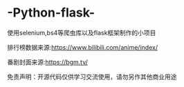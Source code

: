 # -Python-flask-
使用selenium,bs4等爬虫库以及flask框架制作的小项目

排行榜数据来源:https://www.bilibili.com/anime/index/

番剧封面来源:https://bgm.tv/

免责声明：开源代码仅供学习交流使用，请勿另作其他商业用途
